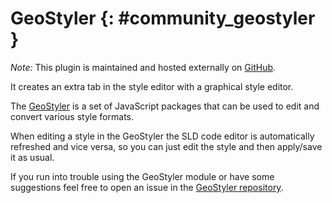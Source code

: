 # GeoStyler {: #community_geostyler }

*Note:* This plugin is maintained and hosted externally on [GitHub](https://github.com/geostyler/geostyler-geoserver-plugin).

It creates an extra tab in the style editor with a graphical style editor.

The [GeoStyler](https://github.com/terrestris/geostyler) is a set of JavaScript packages that can be used to edit and convert various style formats.

When editing a style in the GeoStyler the SLD code editor is automatically refreshed and vice versa, so you can just edit the style and then apply/save it as usual.

If you run into trouble using the GeoStyler module or have some suggestions feel free to open an issue in the [GeoStyler repository](https://github.com/terrestris/geostyler/issues/).
